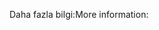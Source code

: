 <span data-ttu-id="da356-101">Daha fazla bilgi:</span><span class="sxs-lookup"><span data-stu-id="da356-101">More information:</span></span>